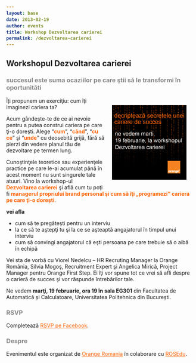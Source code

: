 ```yaml
---
layout: base
date: 2013-02-19
author: events
title: Workshop Dezvoltarea carierei 
permalink: /dezvoltarea-carierei
---
```

<style>
a, a:hover, a:visited {color: #FF6103}
span { color: #FF6103; font-weight: bold; }
img { float: right; margin: 20px;}
h2 { margin-bottom: 0px}
h3 { color: #888;}
#content {
    background-color: #fff;
padding: 10px;
}
</style>

## Workshopul Dezvoltarea carierei
### succesul este suma ocaziilor pe care ştii să le transformi în oportunităti

![](/assets/files/banner-orange.jpg)

Îți propunem un exerciţiu: cum îţi imaginezi cariera ta?

Acum gândeşte-te de ce ai nevoie pentru a putea construi cariera pe care ţi-o doreşti. Alege “<span>cum</span>”, “<span>când</span>”, “<span>cu ce</span>” şi “<span>unde</span>” cu deosebită grijă, fără să pierzi din vedere planul tău de dezvoltare pe termen lung.

 Cunoştinţele teoretice sau experienţele practice pe care le-ai acumulat până în acest moment nu sunt singurele tale atuuri. Vino la workshop-ul <span>Dezvoltarea carierei</span> şi află cum tu poţi fi <span>managerul propriului brand personal şi cum să îţi „programezi” cariera pe care ţi-o doreşti</span>.

**vei afla**
 * cum să te pregăteşti pentru un interviu
 * la ce să te aştepţi tu şi la ce se aşteaptă angajatorul în timpul unui interviu
 * cum să convingi angajatorul că eşti persoana pe care trebuie să o aibă în echipă 

Vei sta de vorbă cu Viorel Nedelcu – HR Recruting Manager la Orange România, Silvia Mogoş, Recruitment Expert şi Angelica Mirică, Project Manager pentru Orange First Step. Ei îţi vor spune tot ce vrei să afli despre o carieră de succes şi vor răspunde întrebărilor tale. 

Ne vedem **marţi, 19 februarie, ora 19 în sala EG301** din Facultatea de Automatică și Calculatoare,  Universitatea Politehnica din București.


### RSVP
Completează [RSVP pe Facebook](https://www.facebook.com/events/466854876703704/).

### Despre
Evenimentul este organizat de [Orange Romania](http://orange.ro) în colaborare cu [ROSEdu](http://rosedu.org).

